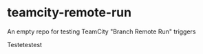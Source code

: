 # teamcity-remote-run

An empty repo for testing TeamCity "Branch Remote Run" triggers


Testetestest